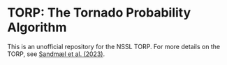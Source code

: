# TORP: The Tornado Probability Algorithm 

This is an unofficial repository for the NSSL TORP. For more details on the TORP, see [Sandmæl et al. (2023)](https://journals.ametsoc.org/view/journals/wefo/38/3/WAF-D-22-0123.1.xml). 
